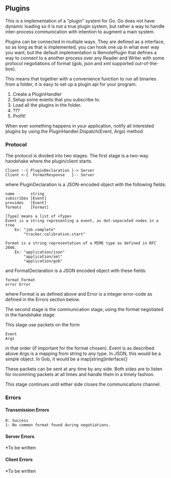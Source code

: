 ## Plugins ##

This is a implementation of a "plugin" system for Go.
Go does not have dynamic loading so it is not a true plugin system, but rather a way to handle inter-process communication with intention to augment a main system.

Plugins can be connected in multiple ways.
They are defined as a interface, so as long as that is implemented, you can hook one up in what ever way you want, but the default implementation is RemotePlugin that defines a way to connect to a another process over any Reader and Writer with some protocol negotiations of format (gob, json and xml supported out-of-the-box).

This means that together with a convenience function to run all binaries from a folder, it is easy to set up a plugin api for your program.

1. Create a PluginHandler
2. Setup some events that you subscribe to.
3. Load all the plugins in the folder.
4. ???
5. Profit!

When ever something happens in your application, notify all interested plugins by using the PluginHandler.Dispatch(Event, Args) method

### Protocol ###
The protocol is divided into two stages.
The first stage is a two-way handshake where the plugin/client starts.

	Client --{ PluginDeclaration }-> Server
	Client <-{  FormatResponse   }-- Server

where PluginDeclaration is a JSON-encoded object with the following fields:

	name       string
	subscribes [Event]
	provides   [Event]
	formats    [Format]

	[Type] means a list of <Type>
	Event is a string representing a event, as dot-separated nodes in a tree
		Ex: "job.complete"
			"tracker.calibration.start"

	Format is a string representation of a MIME type as defined in RFC 2046.
		Ex: "application/json"
			"application/xml"
			"application/gob"

and FormatDeclaration is a JSON encoded object with these fields:

	format Format
	error Error

where Format is as defined above and Error is a integer error-code as defined in the Errors section below.


The second stage is the communication stage, using the format negotiated in the handshake stage.

This stage use packets on the form

	Event
	Args

in that order (if important for the format chosen).
	Event is as described above
	Args is a mapping from string to any type. In JSON, this would be a simple object. In Gob, it would be a map[string]interface{}

These packets can be sent at any time by any side.
Both sides are to listen for incomming packets at all times and handle them in a timely fashion.

This stage continues until either side closes the communications channel.

### Errors ###

#### Transmission Errors ####
	0: Success
	1: No common format found during negotiations.

#### Server Errors ####
*To be written

#### Client Errors ####
*To be written

